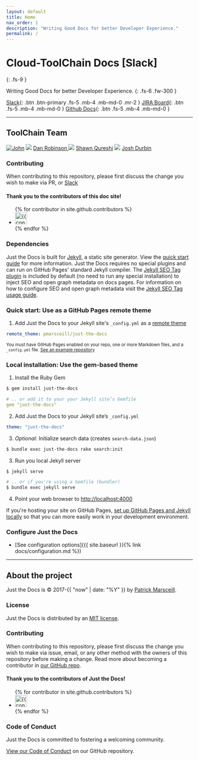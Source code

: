 ```yaml
---
layout: default
title: Home
nav_order: 1
description: "Writing Good Docs for better Developer Experience."
permalink: /
---
```


# Cloud-ToolChain Docs [Slack]
{: .fs-9 }

Writing Good Docs for better Developer Experience.
{: .fs-6 .fw-300 }

[Slack](https://shutterstock.slack.com/archives/C02A7QW1079){: .btn .btn-primary .fs-5 .mb-4 .mb-md-0 .mr-2 } [JIRA Board](https://shutterstock-jira.codefactori.com/projects/CLDTC/issues){: .btn .fs-5 .mb-4 .mb-md-0 } [Github Docs](https://github.shuttercorp.net/Cloud-Engineering/docs){: .btn .fs-5 .mb-4 .mb-md-0 }

---

## ToolChain Team

[![John](https://github.shuttercorp.net/avatars/u/1065?s=60)](https://github.shuttercorp.net/jmccormack) 
![](https://github.shuttercorp.net/avatars/u/1233?s=60) [Dan Robinson ](https://github.shuttercorp.net/drobinson)
![](https://github.shuttercorp.net/avatars/u/977?s=60) [Shawn Qureshi](https://github.shuttercorp.net/squreshi)
![](https://github.shuttercorp.net/avatars/u/1116?s=60) [Josh Durbin](https://github.shuttercorp.net/jdurbin)




### Contributing

When contributing to this repository, please first discuss the change you wish to make via PR, or [Slack](https://shutterstock.slack.com/archives/C02A7QW1079) 

#### Thank you to the contributors of this doc site!

<ul class="list-style-none">
{% for contributor in site.github.contributors %}
  <li class="d-inline-block mr-1">
     <a href="{{ contributor.html_url }}"><img src="{{ contributor.avatar_url }}" width="32" height="32" alt="{{ contributor.login }}"/></a>
  </li>
{% endfor %}
</ul>



### Dependencies

Just the Docs is built for [Jekyll](https://jekyllrb.com), a static site generator. View the [quick start guide](https://jekyllrb.com/docs/) for more information. Just the Docs requires no special plugins and can run on GitHub Pages' standard Jekyll compiler. The [Jekyll SEO Tag plugin](https://github.com/jekyll/jekyll-seo-tag) is included by default (no need to run any special installation) to inject SEO and open graph metadata on docs pages. For information on how to configure SEO and open graph metadata visit the [Jekyll SEO Tag usage guide](https://jekyll.github.io/jekyll-seo-tag/usage/).

### Quick start: Use as a GitHub Pages remote theme

1. Add Just the Docs to your Jekyll site's `_config.yml` as a [remote theme](https://blog.github.com/2017-11-29-use-any-theme-with-github-pages/)
```yaml
remote_theme: pmarsceill/just-the-docs
```
<small>You must have GitHub Pages enabled on your repo, one or more Markdown files, and a `_config.yml` file. [See an example repository](https://github.com/pmarsceill/jtd-remote)</small>

### Local installation: Use the gem-based theme

1. Install the Ruby Gem
```bash
$ gem install just-the-docs
```
```yaml
# .. or add it to your your Jekyll site’s Gemfile
gem "just-the-docs"
```
2. Add Just the Docs to your Jekyll site’s `_config.yml`
```yaml
theme: "just-the-docs"
```
3. _Optional:_ Initialize search data (creates `search-data.json`)
```bash
$ bundle exec just-the-docs rake search:init
```
3. Run you local Jekyll server
```bash
$ jekyll serve
```
```bash
# .. or if you're using a Gemfile (bundler)
$ bundle exec jekyll serve
```
4. Point your web browser to [http://localhost:4000](http://localhost:4000)

If you're hosting your site on GitHub Pages, [set up GitHub Pages and Jekyll locally](https://help.github.com/en/articles/setting-up-your-github-pages-site-locally-with-jekyll) so that you can more easily work in your development environment.

### Configure Just the Docs

- [See configuration options]({{ site.baseurl }}{% link docs/configuration.md %})

---

## About the project

Just the Docs is &copy; 2017-{{ "now" | date: "%Y" }} by [Patrick Marsceill](http://patrickmarsceill.com).

### License

Just the Docs is distributed by an [MIT license](https://github.com/pmarsceill/just-the-docs/tree/master/LICENSE.txt).

### Contributing

When contributing to this repository, please first discuss the change you wish to make via issue,
email, or any other method with the owners of this repository before making a change. Read more about becoming a contributor in [our GitHub repo](https://github.com/pmarsceill/just-the-docs#contributing).

#### Thank you to the contributors of Just the Docs!

<ul class="list-style-none">
{% for contributor in site.github.contributors %}
  <li class="d-inline-block mr-1">
     <a href="{{ contributor.html_url }}"><img src="{{ contributor.avatar_url }}" width="32" height="32" alt="{{ contributor.login }}"/></a>
  </li>
{% endfor %}
</ul>

### Code of Conduct

Just the Docs is committed to fostering a welcoming community.

[View our Code of Conduct](https://github.com/pmarsceill/just-the-docs/tree/master/CODE_OF_CONDUCT.md) on our GitHub repository.
